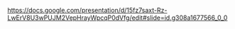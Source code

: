 https://docs.google.com/presentation/d/15fz7saxt-Rz-LwErV8U3wPUJM2VepHrayWpcqP0dVfg/edit#slide=id.g308a1677566_0_0